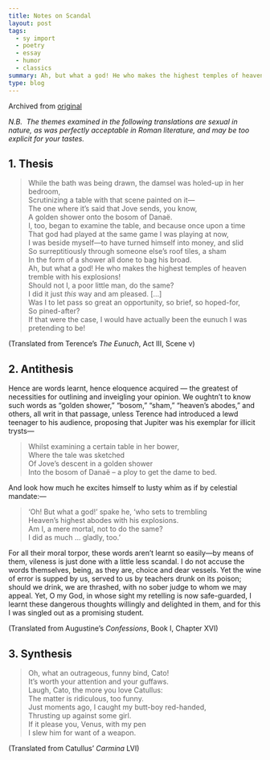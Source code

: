 ```yaml
---
title: Notes on Scandal
layout: post
tags:
  - sy import
  - poetry
  - essay
  - humor
  - classics
summary: Ah, but what a god! He who makes the highest temples of heaven tremble with his explosions! / Should not I, a poor little man, do the same? / I did it just *this* way and am pleased.
type: blog
---
```


Archived from [original](http://www.stockyardmagazine.com/fictionpoetry/notes-on-scandal/)

*N.B.  The themes examined in the following translations are sexual in nature, as was perfectly acceptable in Roman literature, and may be too explicit for your tastes.*

## 1. Thesis
>  While the bath was being drawn, the damsel was holed-up in her bedroom,  
>  Scrutinizing a table with that scene painted on it—  
>  The one where it’s said that Jove sends, you know,  
>  A golden shower onto the bosom of Dana&euml;.  
>  I, too, began to examine the table, and because once upon a time  
>  That god had played at the same game I was playing at now,  
>  I was beside myself—to have turned himself into money, and slid  
>  So surreptitiously through someone else’s roof tiles, a sham  
>  In the form of a shower all done to bag his broad.  
>  Ah, but what a god! He who makes the highest temples of heaven tremble with his explosions!  
>  Should not I, a poor little man, do the same?  
>  I did it just *this* way and am pleased. [...]  
>  Was I to let pass so great an opportunity, so brief, so hoped-for,  
>  So pined-after?  
>  If that were the case, I would have actually been the eunuch I was pretending to be!  

(Translated from Terence’s *The Eunuch*, Act III, Scene v)

## 2. Antithesis
Hence are words learnt, hence eloquence acquired — the greatest of necessities for outlining and inveigling your opinion. We oughtn’t to know such words as “golden shower,” “bosom,” “sham,” “heaven’s abodes,” and others, all writ in that passage, unless Terence had introduced a lewd teenager to his audience, proposing that Jupiter was his exemplar for illicit trysts—

> Whilst examining a certain table in her bower,  
> Where the tale was sketched  
> Of Jove’s descent in a golden shower  
> Into the bosom of Danaë – a ploy to get the dame to bed.  

And look how much he excites himself to lusty whim as if by celestial mandate:—

> ‘Oh! But what a god!’ spake he, ‘who sets to trembling  
> Heaven’s highest abodes with his explosions.  
> Am I, a mere mortal, not to do the same?  
> I did as much … gladly, too.’  

For all their moral torpor, these words aren’t learnt so easily—by means of them, vileness is just done with a little less scandal. I do not accuse the words themselves, being, as they are, choice and dear vessels. Yet the wine of error is supped by us, served to us by teachers drunk on its poison; should we drink, we are thrashed, with no sober judge to whom we may appeal. Yet, O my God, in whose sight my retelling is now safe-guarded, I learnt these dangerous thoughts willingly and delighted in them, and for this I was singled out as a promising student.

(Translated from Augustine’s *Confessions*, Book I, Chapter XVI)

## 3. Synthesis

> Oh, what an outrageous, funny bind, Cato!  
> It’s worth your attention and your guffaws.  
> Laugh, Cato, the more you love Catullus:  
> The matter is ridiculous, too funny.  
> Just moments ago, I caught my butt-boy red-handed,  
> Thrusting up against some girl.  
> If it please you, Venus, with my pen  
> I slew him for want of a weapon.  

(Translated from Catullus’ *Carmina* LVI)

